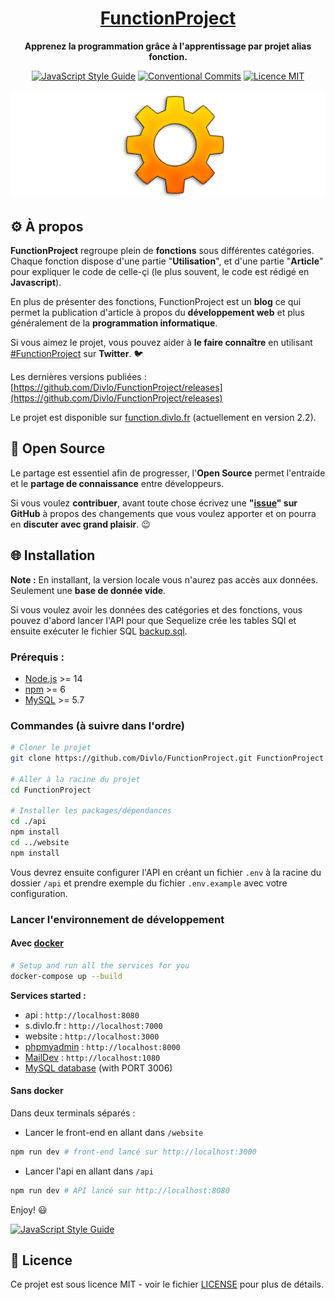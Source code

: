 <h1 align="center"><a href="https://function.divlo.fr/">FunctionProject</a></h1>

<p align="center">
  <strong>Apprenez la programmation grâce à l'apprentissage par projet alias fonction.</strong>
</p>

<p align="center">
  <a href="https://standardjs.com"><img alt="JavaScript Style Guide" src="https://img.shields.io/badge/code_style-standard-brightgreen.svg"/></a>
  <a href="https://conventionalcommits.org"><img src="https://img.shields.io/badge/Conventional%20Commits-1.0.0-yellow.svg" alt="Conventional Commits" /></a>
  <a href="./LICENSE"><img src="https://img.shields.io/badge/licence-MIT-blue.svg" alt="Licence MIT"/></a>
  <br/> <br/>
  <a href="https://function.divlo.fr/"><img src="https://raw.githubusercontent.com/Divlo/FunctionProject/master/.github/FunctionProject.png" alt="FunctionProject" /></a>
</p>

## ⚙️ À propos

**FunctionProject** regroupe plein de **fonctions** sous différentes catégories. Chaque fonction dispose d'une partie "**Utilisation**", et d'une partie "**Article**" pour expliquer le code de celle-çi (le plus souvent, le code est rédigé en **Javascript**).

En plus de présenter des fonctions, FunctionProject est un **blog** ce qui permet la publication d'article à propos du **développement web** et plus généralement de la **programmation informatique**.

Si vous aimez le projet, vous pouvez aider à **le faire connaître** en utilisant [#FunctionProject](https://twitter.com/hashtag/FunctionProject) sur **Twitter**. 🐦

Les dernières versions publiées : [https://github.com/Divlo/FunctionProject/releases](https://github.com/Divlo/FunctionProject/releases)

Le projet est disponible sur [function.divlo.fr](https://function.divlo.fr/) (actuellement en version 2.2).

## 🚀 Open Source

Le partage est essentiel afin de progresser, l'**Open Source** permet l'entraide et le **partage de connaissance** entre développeurs.

Si vous voulez **contribuer**, avant toute chose écrivez une **"[issue](https://github.com/Divlo/FunctionProject/issues)" sur GitHub** à propos des changements que vous voulez apporter et on pourra en **discuter avec grand plaisir**. 😉

## 🌐 Installation

**Note :** En installant, la version locale vous n'aurez pas accès aux données. Seulement une **base de donnée vide**.

Si vous voulez avoir les données des catégories et des fonctions, vous pouvez d'abord lancer l'API pour que Sequelize crée les tables SQl et ensuite exécuter le fichier SQL [backup.sql](./.github/backup.sql).

### Prérequis :

- [Node.js](https://nodejs.org/) >= 14
- [npm](https://www.npmjs.com/) >= 6
- [MySQL](https://www.mysql.com/) >= 5.7

### Commandes (à suivre dans l'ordre)

```sh
# Cloner le projet
git clone https://github.com/Divlo/FunctionProject.git FunctionProject

# Aller à la racine du projet
cd FunctionProject

# Installer les packages/dépendances
cd ./api
npm install
cd ../website
npm install
```

Vous devrez ensuite configurer l'API en créant un fichier `.env` à la racine du dossier `/api` et prendre exemple du fichier `.env.example` avec votre configuration.

### Lancer l'environnement de développement

#### Avec [docker](https://www.docker.com/)

```sh
# Setup and run all the services for you
docker-compose up --build
```

**Services started :**

- api : `http://localhost:8080`
- s.divlo.fr : `http://localhost:7000`
- website : `http://localhost:3000`
- [phpmyadmin](https://www.phpmyadmin.net/) : `http://localhost:8000`
- [MailDev](https://maildev.github.io/maildev/) : `http://localhost:1080`
- [MySQL database](https://www.mysql.com/) (with PORT 3006)

#### Sans docker

Dans deux terminals séparés :

- Lancer le front-end en allant dans `/website`

```sh
npm run dev # front-end lancé sur http://localhost:3000
```

- Lancer l'api en allant dans `/api`

```sh
npm run dev # API lancé sur http://localhost:8080
```

Enjoy! 😃

[![JavaScript Style Guide](https://cdn.rawgit.com/standard/standard/master/badge.svg)](https://github.com/standard/standard)

## 📄 Licence

Ce projet est sous licence MIT - voir le fichier [LICENSE](./LICENSE) pour plus de détails.
